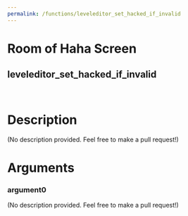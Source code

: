 ```yaml
---
permalink: /functions/leveleditor_set_hacked_if_invalid
---
```

# Room of Haha Screen  
## leveleditor_set_hacked_if_invalid  
&nbsp;  
# Description  
(No description provided. Feel free to make a pull request!) 
&nbsp;  
# Arguments
### argument0
(No description provided. Feel free to make a pull request!)
&nbsp;  



